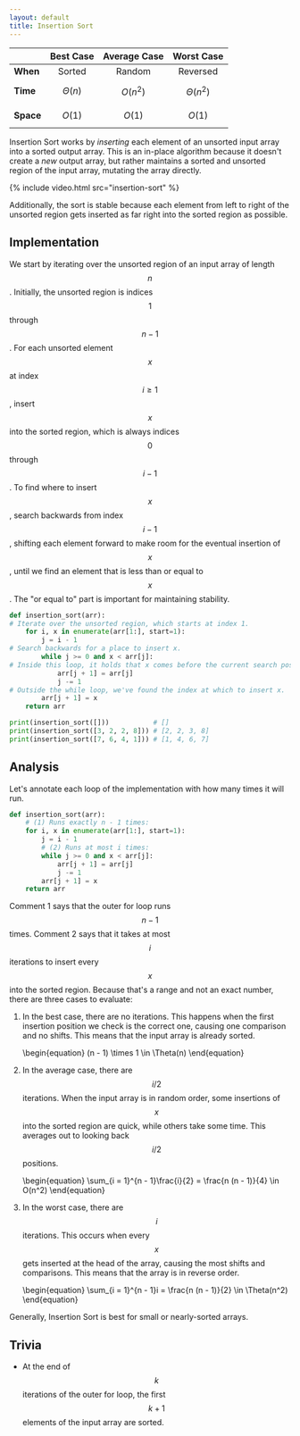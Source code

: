 ```yaml
---
layout: default
title: Insertion Sort
---
```


|           | Best Case     | Average Case | Worst Case      |
| --------- | :-----------: | :----------: | :-------------: |
| **When**  | Sorted        | Random       | Reversed        |
| **Time**  | $$\Theta(n)$$ | $$O(n^2)$$   | $$\Theta(n^2)$$ |
| **Space** | $$O(1)$$      | $$O(1)$$     | $$O(1)$$        |

Insertion Sort works by *inserting* each element of an unsorted input array into a sorted output array. This is an in-place algorithm because it doesn't create a *new* output array, but rather maintains a sorted and unsorted region of the input array, mutating the array directly.

{% include video.html src="insertion-sort" %}

Additionally, the sort is stable because each element from left to right of the unsorted region gets inserted as far right into the sorted region as possible.

## Implementation

We start by iterating over the unsorted region of an input array of length $$n$$. Initially, the unsorted region is indices $$1$$ through $$n - 1$$. For each unsorted element $$x$$ at index $$i \geq 1$$, insert $$x$$ into the sorted region, which is always indices $$0$$ through $$i - 1$$. To find where to insert $$x$$, search backwards from index $$i - 1$$, shifting each element forward to make room for the eventual insertion of $$x$$, until we find an element that is less than or equal to $$x$$. The "or equal to" part is important for maintaining stability.

```python
def insertion_sort(arr):
# Iterate over the unsorted region, which starts at index 1.
    for i, x in enumerate(arr[1:], start=1):
        j = i - 1
# Search backwards for a place to insert x.
        while j >= 0 and x < arr[j]:
# Inside this loop, it holds that x comes before the current search position. Therefore, shift this element forward.
            arr[j + 1] = arr[j]
            j -= 1
# Outside the while loop, we've found the index at which to insert x.
        arr[j + 1] = x
    return arr

print(insertion_sort([]))           # []
print(insertion_sort([3, 2, 2, 8])) # [2, 2, 3, 8]
print(insertion_sort([7, 6, 4, 1])) # [1, 4, 6, 7]
```

## Analysis

Let's annotate each loop of the implementation with how many times it will run.

```python
def insertion_sort(arr):
    # (1) Runs exactly n - 1 times:
    for i, x in enumerate(arr[1:], start=1):
        j = i - 1
        # (2) Runs at most i times:
        while j >= 0 and x < arr[j]:
            arr[j + 1] = arr[j]
            j -= 1
        arr[j + 1] = x
    return arr
```

Comment 1 says that the outer for loop runs $$n - 1$$ times. Comment 2 says that it takes at most $$i$$ iterations to insert every $$x$$ into the sorted region. Because that's a range and not an exact number, there are three cases to evaluate:

1. In the best case, there are no iterations. This happens when the first insertion position we check is the correct one, causing one comparison and no shifts. This means that the input array is already sorted.

    <p>
    \begin{equation}
       (n - 1) \times 1 \in \Theta(n)
    \end{equation}
    </p>

2. In the average case, there are $$i / 2$$ iterations. When the input array is in random order, some insertions of $$x$$ into the sorted region are quick, while others take some time. This averages out to looking back $$i / 2$$ positions.

    <p>
    \begin{equation}
        \sum_{i = 1}^{n - 1}\frac{i}{2} = \frac{n (n - 1)}{4} \in O(n^2)
    \end{equation}
    </p>

3. In the worst case, there are $$i$$ iterations. This occurs when every $$x$$ gets inserted at the head of the array, causing the most shifts and comparisons. This means that the array is in reverse order.

    <p>
    \begin{equation}
        \sum_{i = 1}^{n - 1}i = \frac{n (n - 1)}{2} \in \Theta(n^2)
    \end{equation}
    </p>

Generally, Insertion Sort is best for small or nearly-sorted arrays.

## Trivia

- At the end of $$k$$ iterations of the outer for loop, the first $$k + 1$$ elements of the input array are sorted.
